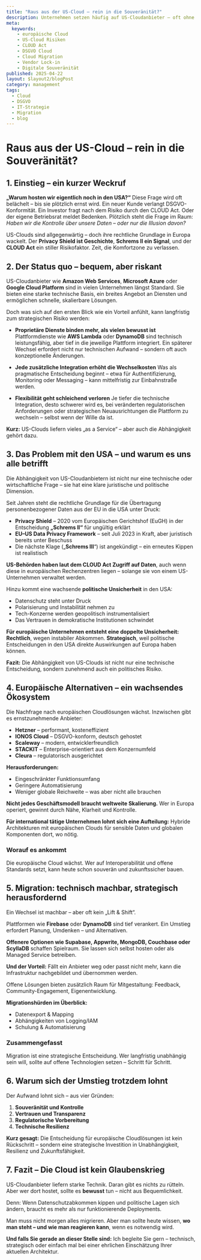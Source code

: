 ```yaml
---
title: "Raus aus der US-Cloud – rein in die Souveränität?"
description: Unternehmen setzen häufig auf US-Cloudanbieter – oft ohne klare Strategie. Dieser Artikel zeigt, warum europäische Alternativen strategisch sinnvoll sind und wie eine Migration gelingen kann.
meta:
  keywords:
    - europäische Cloud
    - US-Cloud Risiken
    - CLOUD Act
    - DSGVO Cloud
    - Cloud Migration
    - Vendor Lock-in
    - Digitale Souveränität
published: 2025-04-22
layout: $layout2/blogPost
category: management
tags:
  - Cloud
  - DSGVO
  - IT-Strategie
  - Migration
  - blog
---
```


# Raus aus der US-Cloud – rein in die Souveränität?

## 1. Einstieg – ein kurzer Weckruf

**„Warum hosten wir eigentlich noch in den USA?“**
Diese Frage wird oft belächelt – bis sie plötzlich ernst wird.
Ein neuer Kunde verlangt DSGVO-Konformität. Ein Investor fragt nach dem Risiko durch den CLOUD Act. Oder der eigene Betriebsrat meldet Bedenken. Plötzlich steht die Frage im Raum: _Haben wir die Kontrolle über unsere Daten – oder nur die Illusion davon?_

US-Clouds sind allgegenwärtig – doch ihre rechtliche Grundlage in Europa wackelt. Der **Privacy Shield ist Geschichte**, **Schrems II ein Signal**, und der **CLOUD Act** ein stiller Risikofaktor. Zeit, die Komfortzone zu verlassen.

## 2. Der Status quo – bequem, aber riskant

US-Cloudanbieter wie **Amazon Web Services**, **Microsoft Azure** oder **Google Cloud Platform** sind in vielen Unternehmen längst Standard. Sie bieten eine starke technische Basis, ein breites Angebot an Diensten und ermöglichen schnelle, skalierbare Lösungen.

Doch was sich auf den ersten Blick wie ein Vorteil anfühlt, kann langfristig zum strategischen Risiko werden:

- **Proprietäre Dienste binden mehr, als vielen bewusst ist**
  Plattformdienste wie **AWS Lambda** oder **DynamoDB** sind technisch leistungsfähig, aber tief in die jeweilige Plattform integriert. Ein späterer Wechsel erfordert nicht nur technischen Aufwand – sondern oft auch konzeptionelle Änderungen.

- **Jede zusätzliche Integration erhöht die Wechselkosten**
  Was als pragmatische Entscheidung beginnt – etwa für Authentifizierung, Monitoring oder Messaging – kann mittelfristig zur Einbahnstraße werden.

- **Flexibilität geht schleichend verloren**
  Je tiefer die technische Integration, desto schwerer wird es, bei veränderten regulatorischen Anforderungen oder strategischen Neuausrichtungen die Plattform zu wechseln – selbst wenn der Wille da ist.

**Kurz:** US-Clouds liefern vieles „as a Service“ – aber auch die Abhängigkeit gehört dazu.

## 3. Das Problem mit den USA – und warum es uns alle betrifft

Die Abhängigkeit von US-Cloudanbietern ist nicht nur eine technische oder wirtschaftliche Frage – sie hat eine klare juristische und politische Dimension.

Seit Jahren steht die rechtliche Grundlage für die Übertragung personenbezogener Daten aus der EU in die USA unter Druck:

- **Privacy Shield** – 2020 vom Europäischen Gerichtshof (EuGH) in der Entscheidung **„Schrems II“** für ungültig erklärt
- **EU–US Data Privacy Framework** – seit Juli 2023 in Kraft, aber juristisch bereits unter Beschuss
- Die nächste Klage („**Schrems III**“) ist angekündigt – ein erneutes Kippen ist realistisch

**US-Behörden haben laut dem CLOUD Act Zugriff auf Daten**, auch wenn diese in europäischen Rechenzentren liegen – solange sie von einem US-Unternehmen verwaltet werden.

Hinzu kommt eine wachsende **politische Unsicherheit** in den USA:

- Datenschutz steht unter Druck
- Polarisierung und Instabilität nehmen zu
- Tech-Konzerne werden geopolitisch instrumentalisiert
- Das Vertrauen in demokratische Institutionen schwindet

**Für europäische Unternehmen entsteht eine doppelte Unsicherheit:**
**Rechtlich**, wegen instabiler Abkommen.
**Strategisch**, weil politische Entscheidungen in den USA direkte Auswirkungen auf Europa haben können.

**Fazit:**
Die Abhängigkeit von US-Clouds ist nicht nur eine technische Entscheidung, sondern zunehmend auch ein politisches Risiko.

## 4. Europäische Alternativen – ein wachsendes Ökosystem

Die Nachfrage nach europäischen Cloudlösungen wächst. Inzwischen gibt es ernstzunehmende Anbieter:

- **Hetzner** – performant, kosteneffizient
- **IONOS Cloud** – DSGVO-konform, deutsch gehostet
- **Scaleway** – modern, entwicklerfreundlich
- **STACKIT** – Enterprise-orientiert aus dem Konzernumfeld
- **Cleura** – regulatorisch ausgerichtet

**Herausforderungen:**

- Eingeschränkter Funktionsumfang
- Geringere Automatisierung
- Weniger globale Reichweite – was aber nicht alle brauchen

**Nicht jedes Geschäftsmodell braucht weltweite Skalierung.**
Wer in Europa operiert, gewinnt durch Nähe, Klarheit und Kontrolle.

**Für international tätige Unternehmen lohnt sich eine Aufteilung:**
Hybride Architekturen mit europäischen Clouds für sensible Daten und globalen Komponenten dort, wo nötig.

### Worauf es ankommt

Die europäische Cloud wächst. Wer auf Interoperabilität und offene Standards setzt, kann heute schon souverän und zukunftssicher bauen.

## 5. Migration: technisch machbar, strategisch herausfordernd

Ein Wechsel ist machbar – aber oft kein „Lift & Shift“.

Plattformen wie **Firebase** oder **DynamoDB** sind tief verankert. Ein Umstieg erfordert Planung, Umdenken – und Alternativen.

**Offenere Optionen wie Supabase, Appwrite, MongoDB, Couchbase oder ScyllaDB** schaffen Spielraum.
Sie lassen sich selbst hosten oder als Managed Service betreiben.

**Und der Vorteil:**
Fällt ein Anbieter weg oder passt nicht mehr, kann die Infrastruktur nachgebildet und übernommen werden.

Offene Lösungen bieten zusätzlich Raum für Mitgestaltung: Feedback, Community-Engagement, Eigenentwicklung.

**Migrationshürden im Überblick:**

- Datenexport & Mapping
- Abhängigkeiten von Logging/IAM
- Schulung & Automatisierung

### Zusammengefasst

Migration ist eine strategische Entscheidung. Wer langfristig unabhängig sein will, sollte auf offene Technologien setzen – Schritt für Schritt.

## 6. Warum sich der Umstieg trotzdem lohnt

Der Aufwand lohnt sich – aus vier Gründen:

1. **Souveränität und Kontrolle**
2. **Vertrauen und Transparenz**
3. **Regulatorische Vorbereitung**
4. **Technische Resilienz**

**Kurz gesagt:**
Die Entscheidung für europäische Cloudlösungen ist kein Rückschritt – sondern eine strategische Investition in Unabhängigkeit, Resilienz und Zukunftsfähigkeit.

## 7. Fazit – Die Cloud ist kein Glaubenskrieg

US-Cloudanbieter liefern starke Technik. Daran gibt es nichts zu rütteln.
Aber wer dort hostet, sollte es **bewusst** tun – nicht aus Bequemlichkeit.

Denn: Wenn Datenschutzabkommen kippen und politische Lagen sich ändern, braucht es mehr als nur funktionierende Deployments.

Man muss nicht morgen alles migrieren.
Aber man sollte heute wissen, **wo man steht – und wie man reagieren kann**, wenn es notwendig wird.

**Und falls Sie gerade an dieser Stelle sind:**
Ich begleite Sie gern – technisch, strategisch oder einfach mal bei einer ehrlichen Einschätzung Ihrer aktuellen Architektur.
